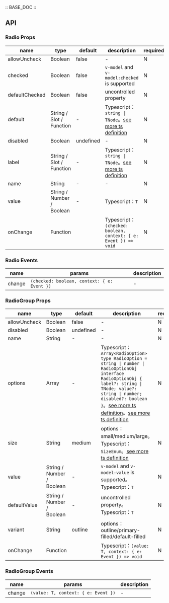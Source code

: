 :: BASE_DOC ::

## API
### Radio Props

name | type | default | description | required
-- | -- | -- | -- | --
allowUncheck | Boolean | false | \- | N
checked | Boolean | false | `v-model` and `v-model:checked` is supported | N
defaultChecked | Boolean | false | uncontrolled property | N
default | String / Slot / Function | - | Typescript：`string \| TNode`。[see more ts definition](https://github.com/Tencent/tdesign-vue-next/blob/develop/src/common.ts) | N
disabled | Boolean | undefined | \- | N
label | String / Slot / Function | - | Typescript：`string \| TNode`。[see more ts definition](https://github.com/Tencent/tdesign-vue-next/blob/develop/src/common.ts) | N
name | String | - | \- | N
value | String / Number / Boolean | - | Typescript：`T` | N
onChange | Function |  | Typescript：`(checked: boolean, context: { e: Event }) => void`<br/> | N

### Radio Events

name | params | description
-- | -- | --
change | `(checked: boolean, context: { e: Event })` | \-

### RadioGroup Props

name | type | default | description | required
-- | -- | -- | -- | --
allowUncheck | Boolean | false | \- | N
disabled | Boolean | undefined | \- | N
name | String | - | \- | N
options | Array | - | Typescript：`Array<RadioOption>` `type RadioOption = string \| number \| RadioOptionObj` `interface RadioOptionObj { label?: string \| TNode; value?: string \| number; disabled?: boolean }`。[see more ts definition](https://github.com/Tencent/tdesign-vue-next/blob/develop/src/common.ts)。[see more ts definition](https://github.com/Tencent/tdesign-vue-next/tree/develop/src/radio/type.ts) | N
size | String | medium | options：small/medium/large。Typescript：`SizeEnum`。[see more ts definition](https://github.com/Tencent/tdesign-vue-next/blob/develop/src/common.ts) | N
value | String / Number / Boolean | - | `v-model` and `v-model:value` is supported。Typescript：`T` | N
defaultValue | String / Number / Boolean | - | uncontrolled property。Typescript：`T` | N
variant | String | outline | options：outline/primary-filled/default-filled | N
onChange | Function |  | Typescript：`(value: T, context: { e: Event }) => void`<br/> | N

### RadioGroup Events

name | params | description
-- | -- | --
change | `(value: T, context: { e: Event })` | \-
